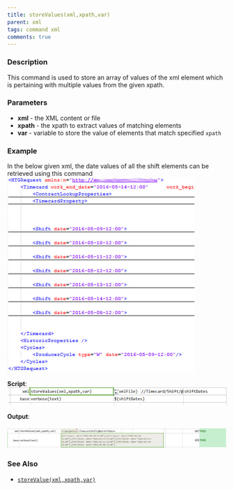 ```yaml
---
title: storeValues(xml,xpath,var)
parent: xml
tags: command xml
comments: true
---
```



### Description
This command is used to store an array of values of the xml element which is pertaining with multiple values from 
the given xpath.


### Parameters
- **xml** - the XML content or file
- **xpath** - the xpath to extract values of matching elements
- **var** - variable to store the value of elements that match specified `xpath`


### Example
In the below given xml, the date values of all the shift elements can be retrieved using this command<br/>
![](image/storeValues_01.png)

**Script**:<br/>
![](image/storeValues_02.png)

**Output**:<br/>
##### ![](image/storeValues_03.png)


### See Also
- [`storeValue(xml,xpath,var)`](storeValue(xml,xpath,var))
